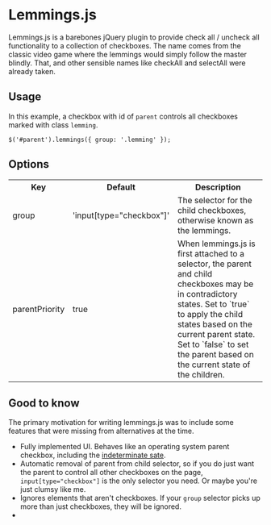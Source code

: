 Lemmings.js
===========

Lemmings.js is a barebones jQuery plugin to provide check all / uncheck all functionality to a collection of checkboxes. The name comes from the classic video game where the lemmings would simply follow the master blindly. That, and other sensible names like checkAll and selectAll were already taken.

Usage
-----
In this example, a checkbox with id of `parent` controls all checkboxes marked with class `lemming`.

    $('#parent').lemmings({ group: '.lemming' });

Options
-------
<table>
  <tr>
    <th>Key</th><th>Default</th><th>Description</th>
  </tr>
  <tr>
    <td>group</td><td>'input[type="checkbox"]'</td><td>The selector for the child checkboxes, otherwise known as the lemmings.</td>
  </tr>
  <tr>
    <td>parentPriority</td><td>true</td><td>When lemmings.js is first attached to a selector, the parent and child checkboxes may be in contradictory states. Set to `true` to apply the child states based on the current parent state. Set to `false` to set the parent based on the current state of the children.</td>
  </tr>
</table>

Good to know
------------
The primary motivation for writing lemmings.js was to include some features that were missing from alternatives at the time.

* Fully implemented UI. Behaves like an operating system parent checkbox, including the [indeterminate sate](http://css-tricks.com/indeterminate-checkboxes/).
* Automatic removal of parent from child selector, so if you do just want the parent to control all other checkboxes on the page, `input[type="checkbox"]` is the only selector you need. Or maybe you're just clumsy like me.
* Ignores elements that aren't checkboxes. If your `group` selector picks up more than just checkboxes, they will be ignored.
* 